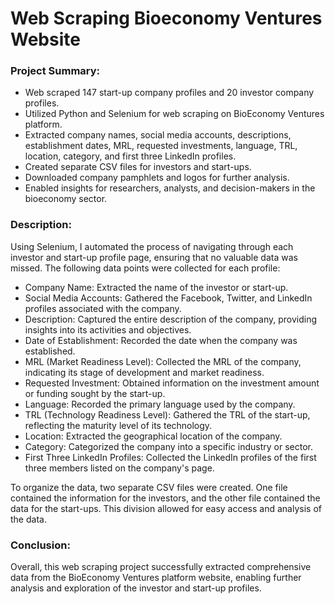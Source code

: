 # Web Scraping Bioeconomy Ventures Website

### Project Summary:

* Web scraped 147 start-up company profiles and 20 investor company profiles.
* Utilized Python and Selenium for web scraping on BioEconomy Ventures platform.
* Extracted company names, social media accounts, descriptions, establishment dates, MRL, requested investments, language, TRL, location, category, and first three LinkedIn profiles.
* Created separate CSV files for investors and start-ups.
* Downloaded company pamphlets and logos for further analysis.
* Enabled insights for researchers, analysts, and decision-makers in the bioeconomy sector.

### Description:

Using Selenium, I automated the process of navigating through each investor and start-up profile page, ensuring that no valuable data was missed. The following data points were collected for each profile:

* Company Name: Extracted the name of the investor or start-up.
* Social Media Accounts: Gathered the Facebook, Twitter, and LinkedIn profiles associated with the company.
* Description: Captured the entire description of the company, providing insights into its activities and objectives.
* Date of Establishment: Recorded the date when the company was established.
* MRL (Market Readiness Level): Collected the MRL of the company, indicating its stage of development and market readiness.
* Requested Investment: Obtained information on the investment amount or funding sought by the start-up.
* Language: Recorded the primary language used by the company.
* TRL (Technology Readiness Level): Gathered the TRL of the start-up, reflecting the maturity level of its technology.
* Location: Extracted the geographical location of the company.
* Category: Categorized the company into a specific industry or sector.
* First Three LinkedIn Profiles: Collected the LinkedIn profiles of the first three members listed on the company's page.

To organize the data, two separate CSV files were created. One file contained the information for the investors, and the other file contained the data for the start-ups. This division allowed for easy access and analysis of the data.

### Conclusion:
Overall, this web scraping project successfully extracted comprehensive data from the BioEconomy Ventures platform website, enabling further analysis and exploration of the investor and start-up profiles.
